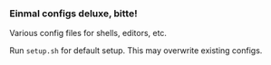 ### Einmal configs deluxe, bitte!
Various config files for shells, editors, etc.

Run `setup.sh` for default setup. This may overwrite existing configs.
